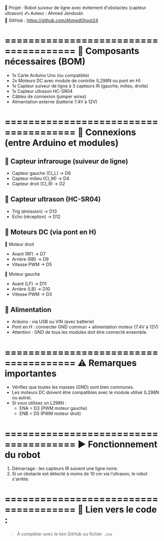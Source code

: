 📌 Projet : Robot suiveur de ligne avec évitement d'obstacles (capteur ultrason)
✍️ Auteur : Ahmed Jendoubi  
🔗 GitHub : https://github.com/AhmedGhost24  

======================================
🔧 Composants nécessaires (BOM)
======================================

- 1x Carte Arduino Uno (ou compatible)
- 2x Moteurs DC avec module de contrôle (L298N ou pont en H)
- 1x Capteur suiveur de ligne à 3 capteurs IR (gauche, milieu, droite)
- 1x Capteur ultrason HC-SR04
- Câbles de connexion (jumper wires)
- Alimentation externe (batterie 7.4V à 12V)

======================================
🔌 Connexions (entre Arduino et modules)
======================================

📍 Capteur infrarouge (suiveur de ligne)
----------------------------------------
- Capteur gauche (CI_L)   → D6
- Capteur milieu (CI_M)   → D4
- Capteur droit (CI_R)    → D2

📍 Capteur ultrason (HC-SR04)
------------------------------
- Trig (émission)         → D13
- Echo (réception)        → D12

📍 Moteurs DC (via pont en H)
------------------------------
🛞 Moteur droit
- Avant (RF)              → D7
- Arrière (RB)            → D9
- Vitesse PWM             → D5

🛞 Moteur gauche
- Avant (LF)              → D11
- Arrière (LB)            → D10
- Vitesse PWM             → D3

📍 Alimentation
------------------------------
- Arduino : via USB ou VIN (avec batterie)
- Pont en H : connecter GND commun + alimentation moteur (7.4V à 12V)
- Attention : GND de tous les modules doit être connecté ensemble.

======================================
⚠️ Remarques importantes
======================================
- Vérifiez que toutes les masses (GND) sont bien communes.
- Les moteurs DC doivent être compatibles avec le module utilisé (L298N ou autre).
- Si vous utilisez un L298N :
  - ENA = D3 (PWM moteur gauche)
  - ENB = D5 (PWM moteur droit)

======================================
▶️ Fonctionnement du robot
======================================
1. Démarrage : les capteurs IR suivent une ligne noire.
2. Si un obstacle est détecté à moins de 10 cm via l’ultrason, le robot s'arrête.

======================================
📎 Lien vers le code :
======================================
> À compléter avec le lien GitHub ou fichier `.ino`

